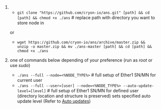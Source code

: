 1.  - `git clone "https://github.com/cryon-io/ans.git" [path] && cd [path] && chmod +x ./ans` # replace path with directory you want to store node in
   
    or  
    - `wget https://github.com/cryon-io/ans/archive/master.zip && unzip -o master.zip && mv ./ans-master [path] && cd [path] && chmod +x ./ans`
1. one of commands below depending of your preference (run as *root* or use *sudo*)
    - `./ans --full --node=<%NODE_TYPE%>` # full setup of Ether1 SN/MN for current user
    - `./ans --full --user=[user] --node=<%NODE_TYPE%> --auto-update-level=[level]` # full setup of Ether1 SN/MN for defined user (directory location and structure is preserved) sets specified auto update level (Refer to [Auto updates](https://github.com/cryon-io/ans/wiki/Auto-Updates))